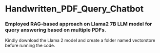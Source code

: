 # Handwritten_PDF_Query_Chatbot
### Employed RAG-based approach on Llama2 7B LLM model for query answering based on multiple PDFs.
Kindly download the Llama 2 model and create a folder named vectorstore before running the code.
